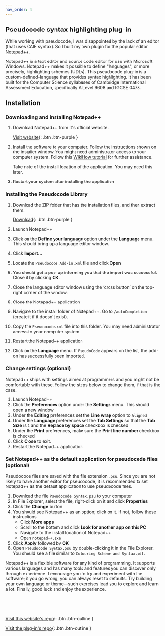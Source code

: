 ```yaml
---
nav_order: 4
---
```


## Pseudocode syntax highlighting plug-in
While working with pseudocode, I was disappointed by the lack of an editor (that uses CAIE syntax). So I built my own plugin for the popular editor [Notepad++](https://notepad-plus-plus.org/).

Notepad++ is a text editor and source code editor for use with Microsoft Windows. Notepad++ makes it possible to define "languages", or more precisely, highlighting schemes (UDLs). This pseudocode plug-in is a custom-defined-language that provides syntax highlighting. It has been built for the Computer Science syllabuses of Cambridge International Assessment Education, specifically A Level 9608 and IGCSE 0478.

## Installation

### Downloading and installing Notepad++
1. Download Notepad++ from it's official website.

    [Visit website](https://notepad-plus-plus.org/download/){: .btn .btn-purple }

2. Install the software to your computer. Follow the instructions shown on the installer window. You might need administrator access to your computer system. Follow this [WikiHow tutorial](https://www.wikihow.com/Install-Notepad%2B%2B) for further assistance.

   Take note of the install location of the application. You may need this later.

3. Restart your system after installing the application

### Installing the Pseudocode Library
1. Download the ZIP folder that has the installation files, and then extract them.

    [Download](https://downgit.github.io/#/home?url=https://github.com/eccentricOrange/NPP-CAIE-Pseudocode-Highlighting-plugin/tree/master/npp-psu-plugin&rootDirectory=false){: .btn .btn-purple }
    
2. Launch Notepad++
3. Click on the **Define your language** option under the **Language** menu. This should bring up a language editor window.
4. Click **Import...**
5. Locate the `Pseudocode Add-in.xml` file and click **Open**
6. You should get a pop-up informing you that the import was successful. Close it by clicking **OK**.
7. Close the language editor window using the ‘cross button’ on the top-right corner of the window.
8. Close the Notepad++ application
9. Navigate to the install folder of Notepad++. Go to `/autoCompletion` (create it if it doesn’t exist).
10. Copy the `Pseudocode.xml` file into this folder. You may need administrator access to your computer system.
11. Restart the Notepad++ application
12. Click on the **Language** menu. If `PseudoCode` appears on the list, the add-on has successfully been imported.

### Change settings (optional)
Notepad++ ships with settings aimed at programmers and you might not be comfortable with these. Follow the steps below to change them, if that is the case.
1.	Launch Notepad++
2.	Click the **Preferences** option under the **Settings** menu. This should open a new window
3.	Under the **Editing** preferences set the L**ine wrap** option to `Aligned`
4.	Under the **Language** preferences set the **Tab Settings** so that the **Tab Size** is `4` and the **Replace by space** checkbox is checked 
5.	Under the **Print** preferences, make sure the **Print line number** checkbox is checked
6.	Click **Close** to exit.
7.	Restart the Notepad++ application

### Set Notepad++ as the default application for pseudocode files (optional)
Pseudocode files are saved with the file extension `.psu`. Since you are not likely to have another editor for pseudocode, it is recommended to set Notepad++ as the default application to use pseudocode files.
1.	Download the file `Pseudocode Syntax.psu` to your computer
2.	In File Explorer, select the file, right-click on it and click **Properties**
3.	Click the **Change** button
4.	You should see Notepad++ as an option; click on it. If not, follow these instructions
    * Click **More apps**
    * Scroll to the bottom and click **Look for another app on this PC**
    * Navigate to the install location of Notepad++
    * Open ``notepad++.exe``
5.	Click **Apply** followed by **OK**
6.	Open `Pseudocode Syntax.psu` by double-clicking it in the File Explorer. You should see a file similar to `Colouring Scheme and Syntax.pdf`.

Notepad++ is a flexible software for any kind of programming. It supports various languages and has many tools and features you can discover only through experience. I encourage you to try and experiment with the software; if you go wrong, you can always reset to defaults. Try building your own language or theme—such exercises lead you to explore and learn a lot. Finally, good luck and enjoy the experience.

<br> <br> <br>

[Visit this website's repo](https://github.com/eccentricOrange/CAIE-Computer-Science){: .btn .btn-outline }

[Visit the plug-in's repo](http://example.com/){: .btn .btn-outline }